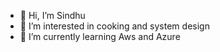- 👋 Hi, I’m Sindhu
- 👀 I’m interested in cooking and system design
- 🌱 I’m currently learning Aws and Azure

<!---
sindhuReddy1/sindhuReddy1 is a ✨ special ✨ repository because its `README.md` (this file) appears on your GitHub profile.
You can click the Preview link to take a look at your changes.
--->
